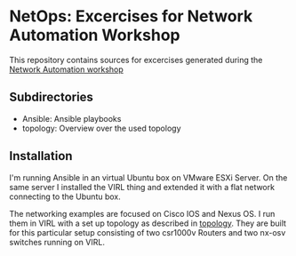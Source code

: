 # NetOps: Excercises for Network Automation Workshop

This repository contains sources for excercises generated during the
[Network Automation workshop](http://www.ipspace.net/NetAutWS)

## Subdirectories 
* Ansible: Ansible playbooks
* topology: Overview over the used topology

## Installation

I'm running Ansible in an virtual Ubuntu box on VMware ESXi Server. On the same server I installed the VIRL thing and extended it with a flat network connecting to the Ubuntu box. 

The networking examples are focused on Cisco IOS and Nexus OS. I run them in VIRL with a set up topology as described in [topology](topology/README.md). They are built for this particular setup consisting of two csr1000v Routers and two nx-osv switches running on VIRL.

